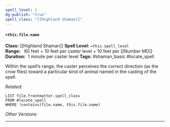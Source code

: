 ```yaml
---
spell_level: 1
dg-publish: "true"
spell_class: "[[Highland Shaman]]"
---
```


#### `=this.file.name`

**Class:** [[Highland Shaman]]
**Spell Level:** `=this.spell_level`  
**Range:**   60 feet + 10 feet per caster level + 10 feet per [[Number MD]]
**Duration:**  1 minute per caster level
**Tags:** #shaman_basic #locate_spell 

Within the spell’s range, the caster perceives the correct direction (as the crow flies) toward a particular kind of animal named in the casting of the spell.

*Related:* 
```dataview
LIST file.frontmatter.spell_class
FROM #locate_spell
WHERE !contains(file.name, this.file.name)
```

*Other Versions:*
___


